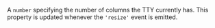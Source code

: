 <!-- YAML
added: v0.7.7
-->

A `number` specifying the number of columns the TTY currently has. This property
is updated whenever the `'resize'` event is emitted.

